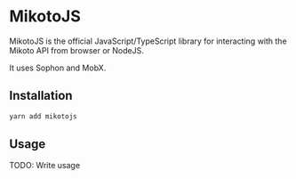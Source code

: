 # MikotoJS

MikotoJS is the official JavaScript/TypeScript library for interacting with the Mikoto API from browser or NodeJS.

It uses Sophon and MobX.

## Installation

```sh
yarn add mikotojs
```

## Usage

TODO: Write usage
